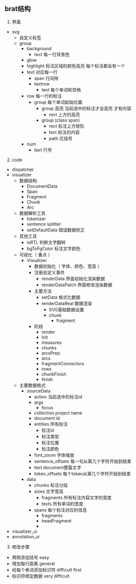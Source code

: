 ## brat结构
1. 界面
- svg
    - 自定义标签
    - group
        - background
            - rect 每一行背景色
        - glow
        - highlight 标注区域的颜色高亮 每个标注都会有一个
        - text 对应每一行
            - span 行间隙
            - textrow
                - text 每个单词和空格
        - row 每一行的标注
            - group 每个单词起始位置
                - group 高亮 当前选中的标注才会高亮 才有内容
                    - rect 上方的高亮
                - group (class span)
                    - rect 标注上方矩形
                    - text 标注的内容
                    - path 花括号
        - num
            - text 行号

2. code
- dispatcher
- visualizer
    - 数据结构
        - DocumentData
        - Span
        - Fragment
        - Chunk
        - Arc
    - 数据解析工具
        - tokenizer
        - sentence splitter
        - setDefaultData 错误数据矫正
    - 其他工具
        - isRTL 判断文字翻转
        - bgToFgColor 标注文字颜色
    - 可视化（ 重点 ）
        - Visualizer
            - 数据初始化（ 字体、颜色、宽高 ）
            - 注册自定义事件
                - renderData 界面初始化渲染数据
                - renderDataPatch 界面修改渲染数据
            - 主要方法
                - setData 格式化数据
                - renderDataReal 数据渲染
                    - SVG基础数据设置
                    - chunk
                        - fragment
            - 阶段
                - render
                - Init
                - measures
                - chunks
                - arcsPrep
                - arcs
                - fragmentConnectors
                - rows
                - chunkFinish
                - finish
    - 主要数据格式
        - sourceData
            - action 当前选中的标注id
            - args
                - focus
            - collection project name
            - document id
            - entities 所有标注
                - 标注id
                - 标注类型
                - 标注位置
                - 标注颜色
            - font_zoom 字体缩放
            - sentence_offsets 每一句从第几个字符开始到结束
            - text document整篇文字
            - token_offsets 每个token从第几个字符开始到结束
        - data 
            - chunks 标注分段
            - sizes 文字宽高
                - fragments 所有标注内容文字的宽度
                - texts 所有单词的宽度
            - spans 每个标注对应的信息
                - fragments
                - headFragment
                - 
- visualizer_ui
- annotation_ui

3. 修改步骤
- 两侧添加括号 easy
- 增加每行距离 general
- 给每个单词添加标识符 difficult first
- 标识符绑定数据 very difficult
